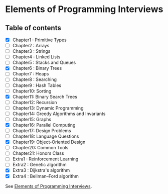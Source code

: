 # Elements of Programming Interviews

## Table of contents

- [x] Chapter1 : Primitive Types
- [ ] Chapter2 : Arrays
- [ ] Chapter3 : Strings
- [ ] Chapter4 : Linked Lists
- [ ] Chapter5 : Stacks and Queues
- [x] Chapter6 : Binary Trees
- [ ] Chapter7 : Heaps
- [ ] Chapter8 : Searching
- [ ] Chapter9 : Hash Tables
- [ ] Chapter10: Sorting
- [x] Chapter11: Binary Search Trees
- [ ] Chapter12: Recursion
- [ ] Chapter13: Dynamic Programming
- [ ] Chapter14: Greedy Algorithms and Invariants
- [ ] Chapter15: Graphs
- [x] Chapter16: Parallel Computing
- [ ] Chapter17: Design Problems
- [ ] Chapter18: Language Questions
- [x] Chapter19: Object-Oriented Design
- [ ] Chapter20: Common Tools
- [ ] Chapter21: Honors Class
- [ ] Extra1   : Reinforcement Learning 
- [ ] Extra2   : Genetic algorithm
- [x] Extra3   : Dijkstra's algorithm
- [x] Extra4   : Bellman–Ford algorithm

See [Elements of Programming Interviews](https://elementsofprogramminginterviews.com/).
